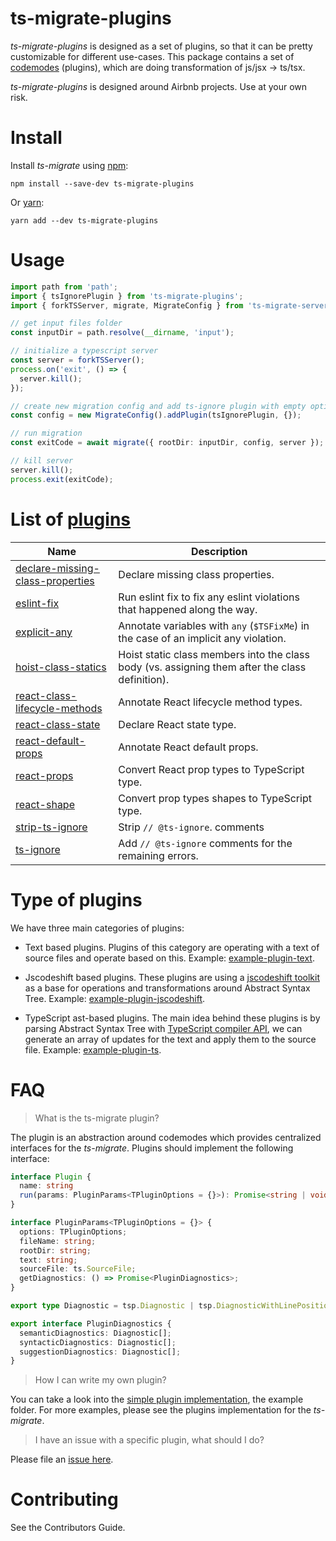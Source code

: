 # ts-migrate-plugins

*ts-migrate-plugins* is designed as a set of plugins, so that it can be pretty customizable for different use-cases.
This package contains a set of [codemodes](https://medium.com/@cpojer/effective-javascript-codemods-5a6686bb46fb) (plugins), which are doing transformation of js/jsx -> ts/tsx.

*ts-migrate-plugins* is designed around Airbnb projects. Use at your own risk.


# Install

Install *ts-migrate* using [npm](https://www.npmjs.com):

`npm install --save-dev ts-migrate-plugins`

Or [yarn](https://yarnpkg.com):

`yarn add --dev ts-migrate-plugins`


# Usage

```typescript
import path from 'path';
import { tsIgnorePlugin } from 'ts-migrate-plugins';
import { forkTSServer, migrate, MigrateConfig } from 'ts-migrate-server';

// get input files folder
const inputDir = path.resolve(__dirname, 'input');

// initialize a typescript server
const server = forkTSServer();
process.on('exit', () => {
  server.kill();
});

// create new migration config and add ts-ignore plugin with empty options
const config = new MigrateConfig().addPlugin(tsIgnorePlugin, {});

// run migration
const exitCode = await migrate({ rootDir: inputDir, config, server });

// kill server
server.kill();
process.exit(exitCode);
```

# List of [plugins](https://github.com/airbnb/ts-migrate/blob/master/packages/ts-migrate-plugins/src)

| Name | Description |
| ---- | ----------- |
| [declare-missing-class-properties](https://github.com/airbnb/ts-migrate/blob/master/packages/ts-migrate-plugins/src/declare-missing-class-properties.ts) | Declare missing class properties. |
| [eslint-fix](https://github.com/airbnb/ts-migrate/blob/master/packages/ts-migrate-plugins/src/eslint-fix.ts) | Run eslint fix to fix any eslint violations that happened along the way. |
| [explicit-any](https://github.com/airbnb/ts-migrate/blob/master/packages/ts-migrate-plugins/src/explicit-any.ts) | Annotate variables with `any` (`$TSFixMe`) in the case of an implicit any violation. |
| [hoist-class-statics](https://github.com/airbnb/ts-migrate/blob/master/packages/ts-migrate-plugins/src/hoist-class-statics.ts) | Hoist static class members into the class body (vs. assigning them after the class definition). |
| [react-class-lifecycle-methods](https://github.com/airbnb/ts-migrate/blob/master/packages/ts-migrate-plugins/src/react-class-lifecycle-methods.ts) | Annotate React lifecycle method types. |
| [react-class-state](https://github.com/airbnb/ts-migrate/blob/master/packages/ts-migrate-plugins/src/react-class-state.ts) | Declare React state type. |
| [react-default-props](https://github.com/airbnb/ts-migrate/blob/master/packages/ts-migrate-plugins/src/react-default-props.ts) | Annotate React default props. |
| [react-props](https://github.com/airbnb/ts-migrate/blob/master/packages/ts-migrate-plugins/src/react-props.ts) | Convert React prop types to TypeScript type. |
| [react-shape](https://github.com/airbnb/ts-migrate/blob/master/packages/ts-migrate-plugins/src/react-shape.ts) | Convert prop types shapes to TypeScript type. |
| [strip-ts-ignore](https://github.com/airbnb/ts-migrate/blob/master/packages/ts-migrate-plugins/src/strip-ts-ignore.ts) | Strip `// @ts-ignore`. comments |
| [ts-ignore](https://github.com/airbnb/ts-migrate/blob/master/packages/ts-migrate-plugins/src/ts-ignore.ts) | Add `// @ts-ignore` comments for the remaining errors. |


# Type of plugins

We have three main categories of plugins:

- Text based plugins. Plugins of this category are operating with a text of source files and operate based on this.  Example: [example-plugin-text](https://github.com/airbnb/ts-migrate/blob/master/packages/ts-migrate-example/src/example-plugin-text.ts).

- Jscodeshift based plugins. These plugins are using a [jscodeshift toolkit](https://github.com/facebook/jscodeshift) as a base for operations and transformations around Abstract Syntax Tree. Example: [example-plugin-jscodeshift](https://github.com/airbnb/ts-migrate/blob/master/packages/ts-migrate-example/src/example-plugin-jscodeshift.ts).

- TypeScript ast-based plugins. The main idea behind these plugins is by parsing Abstract Syntax Tree with [TypeScript compiler API](https://github.com/microsoft/TypeScript/wiki/Using-the-Compiler-API), we can generate an array of updates for the text and apply them to the source file. Example: [example-plugin-ts](https://github.com/airbnb/ts-migrate/blob/master/packages/ts-migrate-example/src/example-plugin-ts.ts).


# FAQ

> What is the ts-migrate plugin?

The plugin is an abstraction around codemodes which provides centralized interfaces for the *ts-migrate*. Plugins should implement the following interface:

```typescript
interface Plugin {
  name: string
  run(params: PluginParams<TPluginOptions = {}>): Promise<string | void> | string | void
}

interface PluginParams<TPluginOptions = {}> {
  options: TPluginOptions;
  fileName: string;
  rootDir: string;
  text: string;
  sourceFile: ts.SourceFile;
  getDiagnostics: () => Promise<PluginDiagnostics>;
}

export type Diagnostic = tsp.Diagnostic | tsp.DiagnosticWithLinePosition;

export interface PluginDiagnostics {
  semanticDiagnostics: Diagnostic[];
  syntacticDiagnostics: Diagnostic[];
  suggestionDiagnostics: Diagnostic[];
}
```


> How I can write my own plugin?

You can take a look into the [simple plugin implementation](https://github.com/airbnb/ts-migrate/blob/master/packages/ts-migrate-example/src/simplePlugin.ts), the example folder. 
For more examples, please see the plugins implementation for the *ts-migrate*.


> I have an issue with a specific plugin, what should I do?

Please file an [issue here](https://github.com/airbnb/ts-migrate/issues/new).


# Contributing

See the Contributors Guide.
